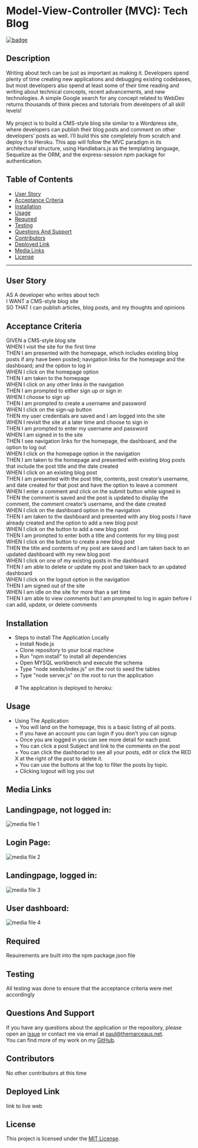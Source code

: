 # **Model-View-Controller (MVC): Tech Blog**

[![badge](https://img.shields.io/badge/license-MIT-green)](https://choosealicense.com/licenses/mit)

## **Description**

Writing about tech can be just as important as making it. Developers spend plenty of time creating new applications and debugging existing codebases, but most developers also spend at least some of their time reading and writing about technical concepts, recent advancements, and new technologies. A simple Google search for any concept related to WebDev returns thousands of think pieces and tutorials from developers of all skill levels!<br><br>My project is to build a CMS-style blog site similar to a Wordpress site, where developers can publish their blog posts and comment on other developers’ posts as well. I’ll build this site completely from scratch and deploy it to Heroku. This app will follow the MVC paradigm in its architectural structure, using Handlebars.js as the templating language, Sequelize as the ORM, and the express-session npm package for authentication.

## Table of Contents

- [User Story](#user-story)
- [Acceptance Criteria](#acceptance-criteria)
- [Installation](#installation)
- [Usage](#usage)
- [Required](#required)
- [Testing](#testing)
- [Questions And Support](#questions-and-support)
- [Contributors](#contributors)
- [Deployed Link](#deployed-link)
- [Media Links](#media-links)
- [License](#license)

---

## **User** **Story**

AS A developer who writes about tech<br>I WANT a CMS-style blog site<br>SO THAT I can publish articles, blog posts, and my thoughts and opinions

## **Acceptance** **Criteria**

GIVEN a CMS-style blog site<br>WHEN I visit the site for the first time<br>THEN I am presented with the homepage, which includes existing blog posts if any have been posted; navigation links for the homepage and the dashboard; and the option to log in<br>WHEN I click on the homepage option<br>THEN I am taken to the homepage<br>WHEN I click on any other links in the navigation<br>THEN I am prompted to either sign up or sign in<br>WHEN I choose to sign up<br>THEN I am prompted to create a username and password<br>WHEN I click on the sign-up button<br>THEN my user credentials are saved and I am logged into the site<br>WHEN I revisit the site at a later time and choose to sign in<br>THEN I am prompted to enter my username and password<br>WHEN I am signed in to the site<br>THEN I see navigation links for the homepage, the dashboard, and the option to log out<br>WHEN I click on the homepage option in the navigation<br>THEN I am taken to the homepage and presented with existing blog posts that include the post title and the date created<br>WHEN I click on an existing blog post<br>THEN I am presented with the post title, contents, post creator’s username, and date created for that post and have the option to leave a comment<br>WHEN I enter a comment and click on the submit button while signed in<br>THEN the comment is saved and the post is updated to display the comment, the comment creator’s username, and the date created<br>WHEN I click on the dashboard option in the navigation<br>THEN I am taken to the dashboard and presented with any blog posts I have already created and the option to add a new blog post<br>WHEN I click on the button to add a new blog post<br>THEN I am prompted to enter both a title and contents for my blog post<br>WHEN I click on the button to create a new blog post<br>THEN the title and contents of my post are saved and I am taken back to an updated dashboard with my new blog post<br>WHEN I click on one of my existing posts in the dashboard<br>THEN I am able to delete or update my post and taken back to an updated dashboard<br>WHEN I click on the logout option in the navigation<br>THEN I am signed out of the site<br>WHEN I am idle on the site for more than a set time<br>THEN I am able to view comments but I am prompted to log in again before I can add, update, or delete comments

## **Installation**

- Steps to install The Application Locally<br> + Install Node.js<br> + Clone repository to your local machine<br> + Run "npm install" to install all dependencies<br> + Open MYSQL workbench and execute the schema<br> + Type "node seeds/index.js" on the root to seed the tables<br> + Type "node server.js" on the root to run the application<br><br> # The application is deployed to heroku:

## **Usage**

- Using The Application<br> + You will land on the homepage, this is a basic listing of all posts.<br> + If you have an account you can login if you don't you can signup<br> + Once you are logged in you can see more detail for each post.<br> + You can click a post Subject and link to the comments on the post<br> + You can click the dashborad to see all your posts, edit or click the RED X at the right of the post to delete it.<br> + You can use the buttons at the top to filter the posts by topic.<br> + Clicking logout will log you out

## **Media** **Links**

## Landingpage, not logged in:

![media file 1](./images/notLoggedIn.png)

## Login Page:

![media file 2](./images/loginPage.png)

## Landingpage, logged in:

![media file 3](./images/loggedIn.png)

## User dashboard:

![media file 4](./images/dashboard.png)

## **Required**

Reauirements are built into the npm package.json file

## **Testing**

All testing was done to ensure that the acceptance criteria were met accordingly

## **Questions** **And** **Support**

If you have any questions about the application or the repository, please open an [issue](https://github.com/pmarceaujr/CMS-StyleBlogSite/issues) or contact me via email at paul@themarceaus.net.  
 You can find more of my work on my [GitHub](https://github.com/pmarceaujr).

## **Contributors**

No other contributors at this time

## **Deployed** **Link**

link to live web

## **License**

This project is licensed under the [MIT License](https://choosealicense.com/licenses/mit).
